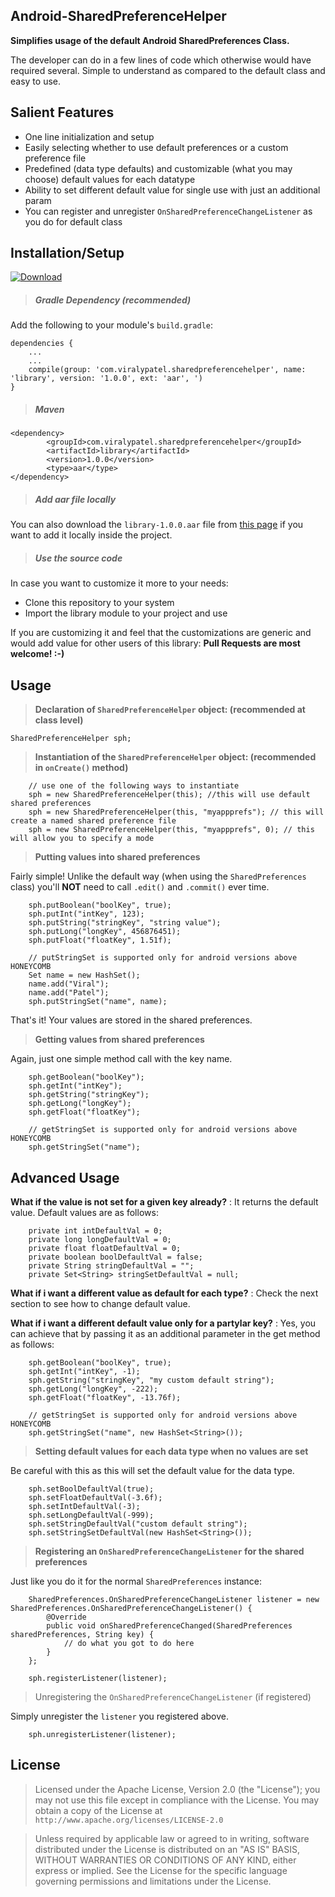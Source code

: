 ## Android-SharedPreferenceHelper

**Simplifies usage of the default Android SharedPreferences Class.**

The developer can do in a few lines of code which otherwise would have required several. Simple to understand as compared to the default class and easy to use.

## Salient Features

- One line initialization and setup
- Easily selecting whether to use default preferences or a custom preference file
- Predefined (data type defaults) and customizable (what you may choose) default values for each datatype
- Ability to set different default value for single use with just an additional param
- You can register and unregister `OnSharedPreferenceChangeListener` as you do for default class 

## Installation/Setup

[ ![Download](https://api.bintray.com/packages/viralypatel/maven/Android-SharedPreferenceHelper/images/download.svg) ](https://bintray.com/viralypatel/maven/Android-SharedPreferenceHelper/_latestVersion)

> ##### Gradle Dependency (recommended)

Add the following to your module's `build.gradle`:

    dependencies {
        ...
        ...
        compile(group: 'com.viralypatel.sharedpreferencehelper', name: 'library', version: '1.0.0', ext: 'aar', ')
    }


> ##### Maven

    <dependency>
            <groupId>com.viralypatel.sharedpreferencehelper</groupId>
            <artifactId>library</artifactId>
            <version>1.0.0</version>
            <type>aar</type>
    </dependency>

> ##### Add aar file locally

You can also download the `library-1.0.0.aar` file from [this page](https://bintray.com/viralypatel/maven/Android-SharedPreferenceHelper/view#files) if you want to add it locally inside the project.

> ##### Use the source code

In case you want to customize it more to your needs:

- Clone this repository to your system
- Import the library module to your project and use

If you are customizing it and feel that the customizations are generic and would add value for other users of this library: **Pull Requests are most welcome! :-)**

## Usage

> **Declaration of `SharedPreferenceHelper` object: (recommended at class level)**

    SharedPreferenceHelper sph; 
    
> **Instantiation of the `SharedPreferenceHelper` object: (recommended in `onCreate()` method)**
 
        // use one of the following ways to instantiate
        sph = new SharedPreferenceHelper(this); //this will use default shared preferences
        sph = new SharedPreferenceHelper(this, "myappprefs"); // this will create a named shared preference file
        sph = new SharedPreferenceHelper(this, "myappprefs", 0); // this will allow you to specify a mode

> **Putting values into shared preferences**

Fairly simple! Unlike the default way (when using the `SharedPreferences` class) you'll **NOT** need to call `.edit()` and `.commit()` ever time.

        sph.putBoolean("boolKey", true);
        sph.putInt("intKey", 123);
        sph.putString("stringKey", "string value");
        sph.putLong("longKey", 456876451);
        sph.putFloat("floatKey", 1.51f);

        // putStringSet is supported only for android versions above HONEYCOMB
        Set name = new HashSet();
        name.add("Viral");
        name.add("Patel");
        sph.putStringSet("name", name);

That's it! Your values are stored in the shared preferences.

> **Getting values from shared preferences**

Again, just one simple method call with the key name.

        sph.getBoolean("boolKey");
        sph.getInt("intKey");
        sph.getString("stringKey");
        sph.getLong("longKey");
        sph.getFloat("floatKey");

        // getStringSet is supported only for android versions above HONEYCOMB
        sph.getStringSet("name");

## Advanced Usage

**What if the value is not set for a given key already?** : It returns the default value.
 Default values are as follows:
 
        private int intDefaultVal = 0;
        private long longDefaultVal = 0;
        private float floatDefaultVal = 0;
        private boolean boolDefaultVal = false;
        private String stringDefaultVal = "";
        private Set<String> stringSetDefaultVal = null;

**What if i want a different value as default for each type?** : Check the next section to see how to change default value.

**What if i want a different default value only for a partylar key?** : Yes, you can achieve that by passing it as an additional parameter in the get method as follows:
 
        sph.getBoolean("boolKey", true);
        sph.getInt("intKey", -1);
        sph.getString("stringKey", "my custom default string");
        sph.getLong("longKey", -222);
        sph.getFloat("floatKey", -13.76f);

        // getStringSet is supported only for android versions above HONEYCOMB
        sph.getStringSet("name", new HashSet<String>());
 
> **Setting default values for each data type when no values are set**

Be careful with this as this will set the default value for the data type.

        sph.setBoolDefaultVal(true);
        sph.setFloatDefaultVal(-3.6f);
        sph.setIntDefaultVal(-3);
        sph.setLongDefaultVal(-999);
        sph.setStringDefaultVal("custom default string");
        sph.setStringSetDefaultVal(new HashSet<String>());

> **Registering an `OnSharedPreferenceChangeListener` for the shared preferences** 

Just like you do it for the normal `SharedPreferences` instance:

        SharedPreferences.OnSharedPreferenceChangeListener listener = new SharedPreferences.OnSharedPreferenceChangeListener() {
            @Override
            public void onSharedPreferenceChanged(SharedPreferences sharedPreferences, String key) {
                // do what you got to do here
            }
        };
        
        sph.registerListener(listener);

> Unregistering the `OnSharedPreferenceChangeListener` (if registered)

Simply unregister the `listener` you registered above.

        sph.unregisterListener(listener);

## License

> Licensed under the Apache License, Version 2.0 (the "License"); you may not use this file except in compliance with the License. You may obtain a copy of the License at `http://www.apache.org/licenses/LICENSE-2.0`

> Unless required by applicable law or agreed to in writing, software distributed under the License is distributed on an "AS IS" BASIS, WITHOUT WARRANTIES OR CONDITIONS OF ANY KIND, either express or implied. See the License for the specific language governing permissions and limitations under the License.





